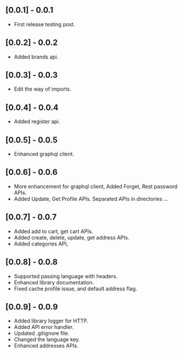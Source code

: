 ## [0.0.1] - 0.0.1
* First release testing post.

## [0.0.2] - 0.0.2
* Added brands api.

## [0.0.3] - 0.0.3
* Edit the way of imports.

## [0.0.4] - 0.0.4
* Added register api.

## [0.0.5] - 0.0.5
* Enhanced graphql client.

## [0.0.6] - 0.0.6
* More enhancement for graphql client, Added Forget, Rest password APIs.
* Added Update, Get Profile APIs. Separated APIs in directories ...

## [0.0.7] - 0.0.7
* Added add to cart, get cart APIs.
* Added create, delete, update, get address APIs.
* Added categories API,

## [0.0.8] - 0.0.8
* Supported passing language with headers.
* Enhanced library documentation.
* Fixed cache profile issue, and default address flag.

## [0.0.9] - 0.0.9
* Added library logger for HTTP.
* Added API error handler.
* Updated .gitignore file.
* Changed the language key.
* Enhanced addresses APIs.